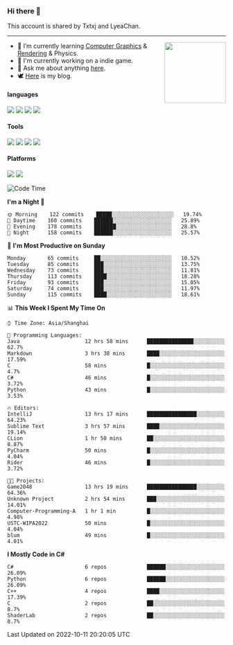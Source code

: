 ### Hi there 👋

This account is shared by Txtxj and LyeaChan.

---

<img align="right" height="141" src="https://github-readme-stats.vercel.app/api?username=txtxj&theme=tokyonight&show_icons=true&count_private=true">

- 🌱 I’m currently learning [Computer Graphics](https://github.com/txtxj/GAMES101) & [Rendering](https://github.com/txtxj/GAMES202) & Physics.
- 🐶 I'm currently working on a indie game.
- 💬 Ask me about anything [here](https://github.com/txtxj/txtxj/issues).
- 🕊️ [Here](https://txtxj.top) is my blog.

#### languages

![](https://img.shields.io/badge/C++-00599C?logo=cplusplus&logoColor=fff)
![](https://img.shields.io/badge/Python-3e74a2?logo=python&logoColor=fff)
![](https://img.shields.io/badge/C%23-239120?logo=csharp&logoColor=fff)
![](https://img.shields.io/badge/C-A8B9CC?logo=c&logoColor=555)


#### Tools

![](https://img.shields.io/badge/JetBrains-000000?logo=jetbrains&logoColor=fff)
![](https://img.shields.io/badge/Unity-FFFFFF?logo=unity&logoColor=000)
![](https://img.shields.io/badge/SublimeText_3-FF9800?logo=sublimetext&logoColor=fff)
![](https://img.shields.io/badge/Blender-F5792A?logo=blender&logoColor=fff)


#### Platforms

![](https://img.shields.io/badge/Windows_10-0078D6?logo=windows&logoColor=fff)
![](https://img.shields.io/badge/Ubuntu_20.04-E95420?logo=ubuntu&logoColor=fff)


<!--START_SECTION:waka-->
![Code Time](http://img.shields.io/badge/Code%20Time-379%20hrs%2042%20mins-blue)

**I'm a Night 🦉** 

```text
🌞 Morning    122 commits    █████░░░░░░░░░░░░░░░░░░░░   19.74% 
🌆 Daytime    160 commits    ██████░░░░░░░░░░░░░░░░░░░   25.89% 
🌃 Evening    178 commits    ███████░░░░░░░░░░░░░░░░░░   28.8% 
🌙 Night      158 commits    ██████░░░░░░░░░░░░░░░░░░░   25.57%

```
📅 **I'm Most Productive on Sunday** 

```text
Monday       65 commits     ██░░░░░░░░░░░░░░░░░░░░░░░   10.52% 
Tuesday      85 commits     ███░░░░░░░░░░░░░░░░░░░░░░   13.75% 
Wednesday    73 commits     ███░░░░░░░░░░░░░░░░░░░░░░   11.81% 
Thursday     113 commits    ████░░░░░░░░░░░░░░░░░░░░░   18.28% 
Friday       93 commits     ███░░░░░░░░░░░░░░░░░░░░░░   15.05% 
Saturday     74 commits     ███░░░░░░░░░░░░░░░░░░░░░░   11.97% 
Sunday       115 commits    ████░░░░░░░░░░░░░░░░░░░░░   18.61%

```


📊 **This Week I Spent My Time On** 

```text
⌚︎ Time Zone: Asia/Shanghai

💬 Programming Languages: 
Java                     12 hrs 58 mins      ███████████████░░░░░░░░░░   62.7% 
Markdown                 3 hrs 38 mins       ████░░░░░░░░░░░░░░░░░░░░░   17.59% 
C                        58 mins             █░░░░░░░░░░░░░░░░░░░░░░░░   4.7% 
C#                       46 mins             █░░░░░░░░░░░░░░░░░░░░░░░░   3.72% 
Python                   43 mins             █░░░░░░░░░░░░░░░░░░░░░░░░   3.53%

🔥 Editors: 
IntelliJ                 13 hrs 17 mins      ████████████████░░░░░░░░░   64.23% 
Sublime Text             3 hrs 57 mins       ████░░░░░░░░░░░░░░░░░░░░░   19.14% 
CLion                    1 hr 50 mins        ██░░░░░░░░░░░░░░░░░░░░░░░   8.87% 
PyCharm                  50 mins             █░░░░░░░░░░░░░░░░░░░░░░░░   4.04% 
Rider                    46 mins             █░░░░░░░░░░░░░░░░░░░░░░░░   3.72%

🐱‍💻 Projects: 
Game2048                 13 hrs 19 mins      ████████████████░░░░░░░░░   64.36% 
Unknown Project          2 hrs 54 mins       ███░░░░░░░░░░░░░░░░░░░░░░   14.01% 
Computer-Programming-A   1 hr 1 min          █░░░░░░░░░░░░░░░░░░░░░░░░   4.98% 
USTC-WIPA2022            50 mins             █░░░░░░░░░░░░░░░░░░░░░░░░   4.04% 
blum                     49 mins             █░░░░░░░░░░░░░░░░░░░░░░░░   4.01%

```

**I Mostly Code in C#** 

```text
C#                       6 repos             ██████░░░░░░░░░░░░░░░░░░░   26.09% 
Python                   6 repos             ██████░░░░░░░░░░░░░░░░░░░   26.09% 
C++                      4 repos             ████░░░░░░░░░░░░░░░░░░░░░   17.39% 
C                        2 repos             ██░░░░░░░░░░░░░░░░░░░░░░░   8.7% 
ShaderLab                2 repos             ██░░░░░░░░░░░░░░░░░░░░░░░   8.7%

```



 Last Updated on 2022-10-11 20:20:05 UTC
<!--END_SECTION:waka-->
